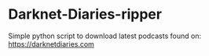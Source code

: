 # Darknet-Diaries-ripper
Simple python script to download latest podcasts found on: https://darknetdiaries.com
